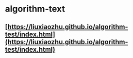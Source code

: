 # algorithm-text
## [https://liuxiaozhu.github.io/algorithm-test/index.html](https://liuxiaozhu.github.io/algorithm-test/index.html)
